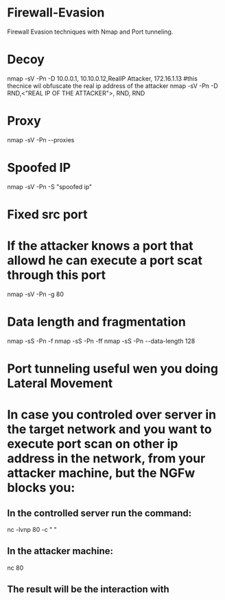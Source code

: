 # Firewall-Evasion
Firewall Evasion techniques with Nmap and Port tunneling.

# Decoy
nmap -sV -Pn -D 10.0.0.1, 10.10.0.12,RealIP Attacker, 172.16.1.13  <target ip>
#this thecnice wil obfuscate the real ip address of the attacker
nmap -sV -Pn -D RND,<"REAL IP OF THE ATTACKER">, RND, RND <target ip>

# Proxy
nmap -sV -Pn --proxies <IP OF THE PROXY OR URL> <target ip>
# Spoofed IP
nmap -sV -Pn -S "spoofed ip"

# Fixed src port
# If the attacker knows a port that allowd he can execute a port scat through this port
nmap -sV -Pn -g 80 <target ip>

# Data length and fragmentation
nmap -sS -Pn -f <target ip>
nmap -sS -Pn -ff <target ip>
nmap -sS -Pn --data-length 128 <target ip>

# Port tunneling useful wen you doing Lateral Movement
# In case you controled over server in the target network and you want to execute port scan on other ip address in the network, from your attacker machine, but the NGFw blocks you:

## In the controlled server run the command:
nc -lvnp 80 -c "<the ip address you want to scan> <the port>" 
## In the attacker machine:
nc <ip address of the controlled server> 80 
## The result will be the interaction with <the ip address you want to scan> <the port>



